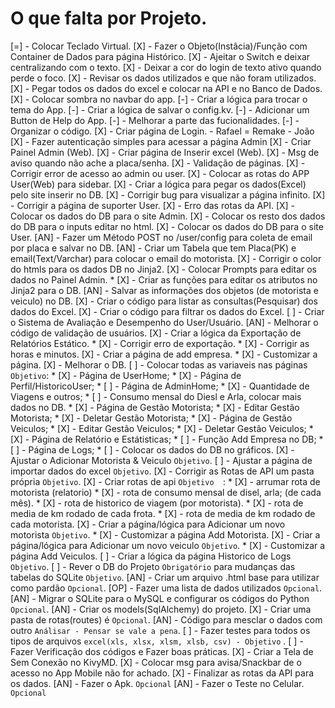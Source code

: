 # O que falta por Projeto.

[=] - Colocar Teclado Virtual.
[X] - Fazer o Objeto(Instâcia)/Função com Container de Dados para página Histórico.
[X] - Ajeitar o Switch e deixar centralizando com o texto.
[X] - Deixar a cor do login de texto ativo quando perde o foco.
[X] - Revisar os dados utilizados e que não foram utilizados.
[X] - Pegar todos os dados do excel e colocar na API e no Banco de Dados.
[X] - Colocar sombra no navbar do app.
[-] - Criar a lógica para trocar o tema do App.
[-] - Criar a lógica de salvar o config.kv.
[-] - Adicionar um Button de Help do App.
[-] - Melhorar a parte das fucionalidades.
[-] - Organizar o código.
[X] - Criar página de Login. - Rafael = Remake - João
[X] - Fazer autenticação simples para acessar a página Admin
[X] - Criar Painel Admin (Web).
[X] - Criar página de Inserir excel (Web).
[X] - Msg de aviso quando não ache a placa/senha.
[X] - Validação de páginas.
[X] - Corrigir error de acesso ao admin ou user.
[X] - Colocar as rotas do APP User(Web) para sidebar. 
[X] - Criar a lógica para pegar os dados(Excel) pelo site inserir no DB.
[X] - Corrigir bug para visualizar a página infinito.
[X] - Corrigir a página de suporter User.
[X] - Erro das rotas da API.
[X] - Colocar os dados do DB para o site Admin.
[X] - Colocar os resto dos dados do DB para o inputs editar no html.
[X] - Colocar os dados do DB para o site User.
[AN] - Fazer um Método POST no /user/config para coleta de email por placa e salvar no DB.
[AN] - Criar um Tabela que tem Placa(PK) e email(Text/Varchar) para colocar o email do motorista.
[X] - Corrigir o color do htmls para os dados DB no Jinja2.
[X] - Colocar Prompts para editar os dados no Painel Admin.
    * [X] - Criar as funções para editar os atributos no Jinja2 para o DB.
[AN] - Salvar as informações dos objetos (de motorista e veiculo) no DB.
[X] - Criar o código para listar as consultas(Pesquisar) dos dados do Excel.
[X] - Criar o código para filtrar os dados do Excel.
[ ] - Criar o Sistema de Avaliação e Desempenho do User/Usuário.
[AN] - Melhorar o código de validação de usuários.
[X] - Criar a lógica da Exportação de Relatórios Estático.
    * [X] - Corrigir erro de exportação.
    * [X] - Corrigir as horas e minutos.
[X] - Criar a página de add empresa.
    * [X] - Customizar a página.
[X] - Melhorar o DB.
[ ] - Colocar todas as variaveis nas páginas `Objetivo`:
    * [X] - Página de UserHome;
    * [X] - Página de Perfil/HistoricoUser;
    * [ ] - Página de AdminHome;
        * [X] - Quantidade de Viagens e outros;
        * [ ] - Consumo mensal do Diesl e Arla, colocar mais dados no DB.
    * [X] - Página de Gestão Motorista;
        * [X] - Editar Gestão Motorista;
        * [X] - Deletar Gestão Motorista;
    * [X] - Página de Gestão Veiculos;
        * [X] - Editar Gestão Veiculos;
        * [X] - Deletar Gestão Veiculos;
    * [X] - Página de Relatório e Estátisticas;
    * [ ] - Função Add Empresa no DB;
    * [ ] - Página de Logs;
    * [ ] - Colocar os dados do DB no gráficos.
[X] - Ajustar o Adicionar Motorista & Veiculo `Objetivo`.
[ ] - Ajustar a página de importar dados do excel `Objetivo`.
[X] - Corrigir as Rotas de API um pasta própria `Objetivo`.
[X] - Criar rotas de api `Objetivo  `:
    * [X] - arrumar rota de motorista (relatorio)
    * [X] - rota de consumo mensal de disel, arla; (de cada mês).
    * [X] - rota de historico de viagem (por motorista).
    * [X] - rota de media de km rodado de cada frota.
    * [X] - rota de media de km rodado de cada motorista.
[X] - Criar a página/lógica para Adicionar um novo motorista `Objetivo`.
    * [X] - Customizar a página Add Motorista.
[X] - Criar a página/lógica para Adicionar um novo veiculo `Objetivo`.
    * [X] - Customizar a página Add Veiculos.
[ ] - Criar a lógica da página Historico de Logs `Objetivo`.
[ ] - Rever o DB do Projeto `Obrigatório` para mudanças das tabelas do SQLite `Objetivo`.
[AN] - Criar um arquivo .html base para utilizar como pardão `Opcional`.
[OP] - Fazer uma lista de dados utilizados `Opcional`.
[AN] - Migrar o SQLite para o MySQL e configurar os códigos do Python `Opcional`.
[AN] - Criar os models(SqlAlchemy) do projeto.
[X] - Criar uma pasta de rotas(routes) é `Opcional`.
[AN] - Código para mesclar o dados com outro `Análisar - Pensar se vale a pena`.
[ ] - Fazer testes para todos os tipos de arquivos `excel(xls, xlsx, xlsm, xlsb, csv) - Objetivo` .
[ ] - Fazer Verificação dos códigos e Fazer boas práticas.
[X] - Criar a Tela de Sem Conexão no KivyMD.
[X] - Colocar msg para avisa/Snackbar de o acesso no App Mobile não for achado.
[X] - Finalizar as rotas da API para os dados.
[AN] - Fazer o Apk. `Opcional`
[AN] - Fazer o Teste no Celular. `Opcional`
